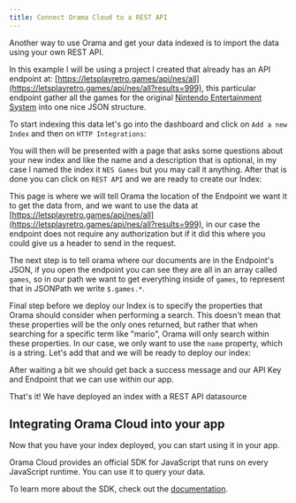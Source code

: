 ```yaml
---
title: Connect Orama Cloud to a REST API
---
```


Another way to use Orama and get your data indexed is to import the data using your own REST API.

In this example I will be using a project I created that already has an API endpoint at: [https://letsplayretro.games/api/nes/all](https://letsplayretro.games/api/nes/all?results=999), this particular endpoint gather all the games for the original [Nintendo Entertainment System](https://en.wikipedia.org/wiki/Nintendo_Entertainment_System) into one nice JSON structure.

To start indexing this data let's go into the dashboard and click on `Add a new Index` and then on `HTTP Integrations`:

<ZoomImg
  src='/cloud/guides/rest/1.png'
  alt='Click on the button saying Add a new index'
/>

You will then will be presented with a page that asks some questions about your new index and like the name and a description that is optional, in my case I named the index it `NES Games` but you may call it anything.
After that is done you can click on `REST API` and we are ready to create our Index:

<ZoomImg
  src='/cloud/guides/rest/2.png'
  alt='Create a new REST Api index with Orama Cloud'
/>

This page is where we will tell Orama the location of the Endpoint we want it to get the data from, and we want to use the data at [https://letsplayretro.games/api/nes/all](https://letsplayretro.games/api/nes/all?results=999), in our case the endpoint does not require any authorization but if it did this where you could give us a header to send in the request.

The next step is to tell orama where our documents are in the Endpoint's JSON, if you open the endpoint you can see they are all in an array called `games`, so in our path we want to get everything inside of `games`, to represent that in JSONPath we write `$.games.*`.

Final step before we deploy our Index is to specify the properties that Orama should consider when performing a search.
This doesn't mean that these properties will be the only ones returned, but rather that when searching for a specific term like "mario", Orama will only search within these properties.
In our case, we only want to use the `name` property, which is a string. Let's add that and we will be ready to deploy our index:

<ZoomImg
  src='/cloud/guides/rest/3.png'
  alt='Deploy your index'
/>

After waiting a bit we should get back a success message and our API Key and Endpoint that we can use within our app.

<ZoomImg
  src='/cloud/guides/rest/4.png'
  alt='Deployed index'
/>

That's it! We have deployed an index with a REST API datasource

## Integrating Orama Cloud into your app

Now that you have your index deployed, you can start using it in your app.

Orama Cloud provides an official SDK for JavaScript that runs on every JavaScript runtime. You can use it to query your data.

To learn more about the SDK, check out the [documentation](/cloud/integrating-orama-cloud/javascript-sdk).
